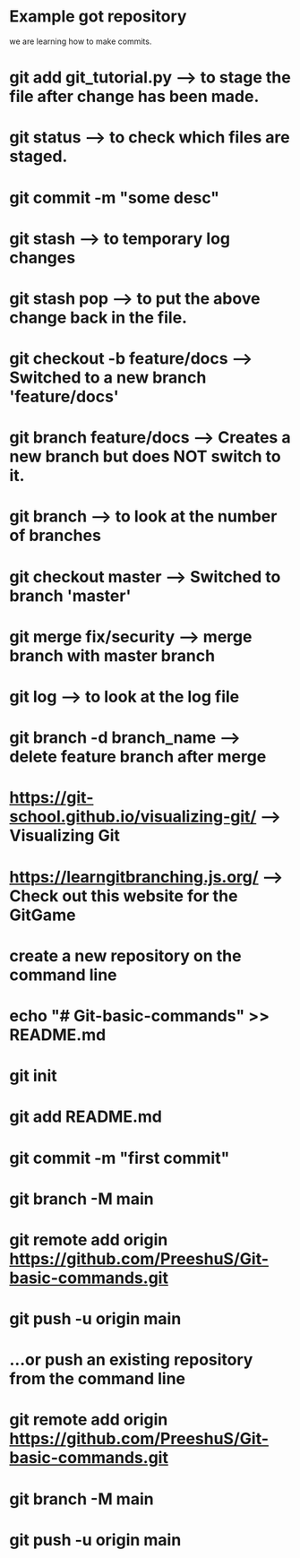 # Example got repository

we are learning how to make commits.
#  git add git_tutorial.py --> to stage the file after change has been made.
# git status --> to check which files are staged.
# git commit -m "some desc"
# git stash --> to temporary log changes
# git stash pop --> to put the above change back in the file.

# git checkout -b feature/docs  --> Switched to a new branch 'feature/docs'
# git branch feature/docs --> Creates a new branch but does NOT switch to it.
# git branch --> to look at the number of branches 

# git checkout master --> Switched to branch 'master'
# git merge fix/security --> merge branch with master branch
# git log --> to look at the log file
# git branch -d branch_name --> delete feature branch after merge


# https://git-school.github.io/visualizing-git/ --> Visualizing Git
# https://learngitbranching.js.org/ --> Check out this website for the GitGame

# create a new repository on the command line

# echo "# Git-basic-commands" >> README.md
# git init
# git add README.md
# git commit -m "first commit"
# git branch -M main
# git remote add origin https://github.com/PreeshuS/Git-basic-commands.git
# git push -u origin main

# …or push an existing repository from the command line

# git remote add origin https://github.com/PreeshuS/Git-basic-commands.git
# git branch -M main
# git push -u origin main